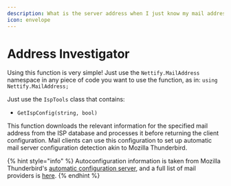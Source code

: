 ```yaml
---
description: What is the server address when I just know my mail address?
icon: envelope
---
```


# Address Investigator

Using this function is very simple! Just use the `Nettify.MailAddress` namespace in any piece of code you want to use the function, as in: `using Nettify.MailAddress;`

Just use the `IspTools` class that contains:

* `GetIspConfig(string, bool)`

This function downloads the relevant information for the specified mail address from the ISP database and processes it before returning the client configuration. Mail clients can use this configuration to set up automatic mail server configuration detection akin to Mozilla Thunderbird.

{% hint style="info" %}
Autoconfiguration information is taken from Mozilla Thunderbird's [automatic configuration server](https://autoconfig.thunderbird.net/v1.1/), and a full list of mail providers is [here](https://github.com/Aptivi/Nettify/blob/main/Nettify/assets/IspInfo/isps.txt).
{% endhint %}
